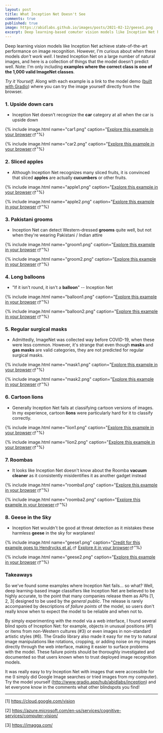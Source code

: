 ```yaml
---
layout: post
title: What Inception Net Doesn't See
comments: true
published: true
image: https://abidlabs.github.io/images/posts/2021-02-12/geese1.png
excerpt: Deep learning-based comuter vision models like Inception Net have achieved state-of-the-art performance on image recognition. However, that doesn't mean that they don't have blindspots and biases. Here's a few of them, along with interactive aplications for you to try it out yourself.
---
```


<style>
a[target="_blank"]::after {
  content: "";
  width: 1em;
  height: 1em;
  margin: 0 0.05em 0 0.1em;
  background: url(data:image/svg+xml;base64,PHN2ZyB4bWxucz0iaHR0cDovL3d3dy53My5vcmcvMjAwMC9zdmciIHZpZXdCb3g9IjAgMCAxNiAxNiIgd2lkdGg9IjE2IiBoZWlnaHQ9IjE2Ij48cGF0aCBkPSJNOSAyTDkgMyAxMi4zIDMgNiA5LjMgNi43IDEwIDEzIDMuNyAxMyA3IDE0IDcgMTQgMlpNNCA0QzIuOSA0IDIgNC45IDIgNkwyIDEyQzIgMTMuMSAyLjkgMTQgNCAxNEwxMCAxNEMxMS4xIDE0IDEyIDEzLjEgMTIgMTJMMTIgNyAxMSA4IDExIDEyQzExIDEyLjYgMTAuNiAxMyAxMCAxM0w0IDEzQzMuNCAxMyAzIDEyLjYgMyAxMkwzIDZDMyA1LjQgMy40IDUgNCA1TDggNSA5IDRaIi8+PC9zdmc+) no-repeat;
  background-size: contain;
  display: inline-block;
  vertical-align: text-bottom;
}
</style>

Deep learning vision models like Inception Net achieve state-of-the-art performance on image recognition. However, I'm curious about when these models *don't work well*. I tested Inception Net on a large number of natural images, and here is a collection of things that the model doesn't predict well. Note: I'm only including **examples where the correct class is one of the 1,000 valid ImageNet classes**.

*Try it Yourself*: Along with each example is a link to the model demo ([built with Gradio](https://github.com/gradio-app/gradio)) where you can try the image yourself directly from the browser.

### 1. Upside down cars

* Inception Net doesn't recognize the **car** category at all when the car is upside down

{% include image.html name="car1.png" caption="<a href='https://gradio.app/hub/abidlabs/hub-inception-blindspots#1' target='_blank'>Explore this example in your browser</a>"%}


{% include image.html name="car2.png" caption="<a href='https://gradio.app/hub/abidlabs/hub-inception-blindspots#2' target='_blank'>Explore this example in your browser</a>"%}

### 2. Sliced apples

* Although Inception Net recognizes many sliced fruits, it is convinced that sliced **apples** are actually  **cucumbers** or other fruits.

{% include image.html name="apple1.png" caption="<a href='https://gradio.app/hub/abidlabs/hub-inception-blindspots#3' target='_blank'>Explore this example in your browser</a>"%}

{% include image.html name="apple2.png" caption="<a href='https://gradio.app/hub/abidlabs/hub-inception-blindspots#4' target='_blank'>Explore this example in your browser</a>"%}

### 3. Pakistani grooms

* Inception Net can detect Western-dressed **grooms** quite well, but not when they're wearing Pakistani / Indian attire

{% include image.html name="groom1.png" caption="<a href='https://gradio.app/hub/abidlabs/hub-inception-blindspots#5' target='_blank'>Explore this example in your browser</a>"%}

{% include image.html name="groom2.png" caption="<a href='https://gradio.app/hub/abidlabs/hub-inception-blindspots#6' target='_blank'>Explore this example in your browser</a>"%}

### 4. Long balloons

* "If it isn't round, it isn't a **balloon**" -- Inception Net 

{% include image.html name="balloon1.png" caption="<a href='https://gradio.app/hub/abidlabs/hub-inception-blindspots#7' target='_blank'>Explore this example in your browser</a>"%}

{% include image.html name="balloon2.png" caption="<a href='https://gradio.app/hub/abidlabs/hub-inception-blindspots#8' target='_blank'>Explore this example in your browser</a>"%}

### 5. Regular surgical masks

* Admittedly, ImageNet was collected way before COVID-19, when these were less common. However, it's strange that even though **masks** and **gas masks** are valid categories, they are not predicted for regular surgical masks.

{% include image.html name="mask1.png" caption="<a href='https://gradio.app/hub/abidlabs/hub-inception-blindspots#9' target='_blank'>Explore this example in your browser</a>"%}

{% include image.html name="mask2.png" caption="<a href='https://gradio.app/hub/abidlabs/hub-inception-blindspots#10' target='_blank'>Explore this example in your browser</a>"%}


### 6. Cartoon lions

* Generally Inception Net fails at classifying cartoon versions of images. In my experience, cartoon **lions** were particularly hard for it to classify correctly.

{% include image.html name="lion1.png" caption="<a href='https://gradio.app/hub/abidlabs/hub-inception-blindspots#11' target='_blank'>Explore this example in your browser</a>"%}

{% include image.html name="lion2.png" caption="<a href='https://gradio.app/hub/abidlabs/hub-inception-blindspots#12' target='_blank'>Explore this example in your browser</a>"%}

### 7. Roombas

* It looks like Inception Net doesn't know about the Roomba **vacuum cleaner** as it consistently misidentifies it as another gadget instead

{% include image.html name="roomba1.png" caption="<a href='https://gradio.app/hub/abidlabs/hub-inception-blindspots#13' target='_blank'>Explore this example in your browser</a>"%}

{% include image.html name="roomba2.png" caption="<a href='https://gradio.app/hub/abidlabs/hub-inception-blindspots#14' target='_blank'>Explore this example in your browser</a>"%}


### 8. Geese in the Sky

* Inception Net wouldn't be good at threat detection as it mistakes these harmless **geese** in the sky for warplanes!

{% include image.html name="geese1.png" caption="<a href='https://github.com/hendrycks/natural-adv-examples' target='_blank'>Credit for this example goes to Hendrycks et al.</a> <a href='https://gradio.app/hub/abidlabs/hub-inception-blindspots#15' target='_blank'>Explore it in your browser</a>"%}

{% include image.html name="geese2.png" caption="<a href='https://gradio.app/hub/abidlabs/hub-inception-blindspots#16' target='_blank'>Explore this example in your browser</a>"%}

### Takeaways

So we've found some examples where Inception Net fails... so what? Well, deep learning-based image classifiers like Inception Net are believed to be highly accurate, to the point that many companies release them as APIs [1, 2, 3] designed to be used by the *general public*. The release is rarely accompanied by descriptions of *failure points* of the model, so users don't really know when to expect the model to be reliable and when not to. 

By simply experimenting with the model via a web interface, I found several blind spots of Inception Net: for example, objects in unusual positions (#1) or items from non-Western cultures (#3) or even images in non-standard artistic styles (#6). The Gradio library also made it easy for me try to natural image manipulations like rotations, cropping, or adding noise on my images directly through the web interface, making it easier to surface problems with the model. These failure points should be thoroughly investigated and documented so that users known when to trust deployed image recognition models.

It was really easy to try Inception Net with images that were accessible for me (I simply did Google Image searches or tried images from my computer). Try the model yourself (http://www.gradio.app/hub/abidlabs/inception) and let everyone know in the comments what other blindspots you find!

---

[1] https://cloud.google.com/vision

[2] https://azure.microsoft.com/en-us/services/cognitive-services/computer-vision/

[3] https://imagga.com/

